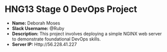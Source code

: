 # HNG13 Stage 0 DevOps Project

- **Name:** Deborah Moses
- **Slack Username:** @Ruby
- **Description:** This project involves deploying a simple NGINX web server to demonstrate foundational DevOps skills.
- **Server IP:** Http://56.228.41.227
